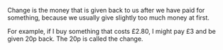 Change is the money that is given back to us after we have paid for
something, because we usually give slightly too much money at first.

For example, if I buy something that costs £2.80, I might pay £3 and be
given 20p back. The 20p is called the change.

